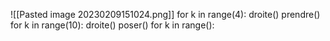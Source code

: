 ![[Pasted image 20230209151024.png]]
for k in range(4):
	droite()
prendre()
for k in range(10):
	droite()
poser()
for k in range():
